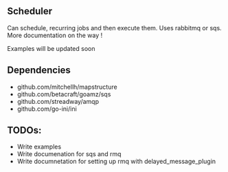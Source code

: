 ## Scheduler

Can schedule, recurring jobs and then execute them. Uses rabbitmq or sqs. More documentation on the way !

Examples will be updated soon

## Dependencies
* github.com/mitchellh/mapstructure
* github.com/betacraft/goamz/sqs
* github.com/streadway/amqp
* github.com/go-ini/ini

## TODOs:
* Write examples
* Write documenation for sqs and rmq
* Write documnetation for setting up rmq with delayed_message_plugin
